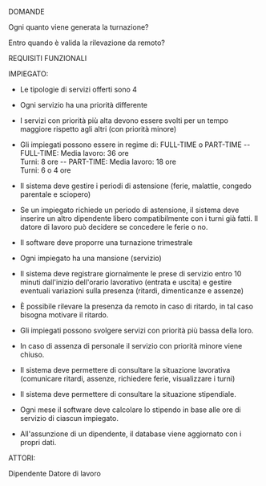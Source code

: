 DOMANDE 

Ogni quanto viene generata la turnazione?

Entro quando è valida la rilevazione da remoto?


REQUISITI FUNZIONALI

IMPIEGATO:

* Le tipologie di servizi offerti sono 4

* Ogni servizio ha una priorità differente

* I servizi con priorità più alta devono essere svolti per un tempo maggiore rispetto agli altri 
  (con priorità minore)

* Gli impiegati possono essere in regime di: FULL-TIME o PART-TIME
    -- FULL-TIME: 
         Media lavoro: 36 ore  
         Turni: 8 ore
    -- PART-TIME: 
         Media lavoro: 18 ore  
         Turni: 6 o 4 ore

* Il sistema deve gestire i periodi di astensione (ferie, malattie, congedo parentale e sciopero)

* Se un impiegato richiede un periodo di astensione, il sistema deve inserire un altro dipendente libero compatibilmente
  con i turni già fatti. Il datore di lavoro può decidere se concedere le ferie o no.

* Il software deve proporre una turnazione trimestrale 

* Ogni impiegato ha una mansione (servizio)

* Il sistema deve registrare giornalmente le prese di servizio entro 10 minuti dall'inizio dell'orario lavorativo
 (entrata e uscita) e gestire eventuali variazioni sulla presenza (ritardi, dimenticanze e assenze) 

* È possibile rilevare la presenza da remoto in caso di ritardo, in tal caso bisogna motivare il ritardo.

* Gli impiegati possono svolgere servizi con priorità più bassa della loro.

* In caso di assenza di personale il servizio con priorità minore viene chiuso.

* Il sistema deve permettere di consultare la situazione lavorativa (comunicare ritardi, assenze, richiedere ferie, visualizzare i turni)

* Il sistema deve permettere di consultare la situazione stipendiale.

* Ogni mese il software deve calcolare lo stipendo in base alle ore di servizio di ciascun impiegato.

* All'assunzione di un dipendente, il database viene aggiornato con i propri dati.



ATTORI:

Dipendente 
Datore di lavoro